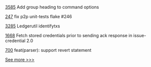 
[3585](https://github.com/hyperledger/besu/pull/3585) Add group heading to command options

[247](https://github.com/hyperledger-labs/fabric-smart-client/pull/247) fix p2p unit-tests flake #246

[3285](https://github.com/hyperledger/fabric/pull/3285) Ledgerutil identifytxs

[1668](https://github.com/hyperledger/aries-cloudagent-python/pull/1668) Fetch stored credentials prior to sending ack response in issue-credential 2.0

[700](https://github.com/hyperledger-labs/solang/pull/700) feat(parser): support revert statement


[See more >>>](https://start-here.hyperledger.org/pull-requests)
